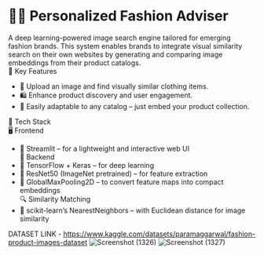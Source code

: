 # 👗✨ Personalized Fashion Adviser
A deep learning-powered image search engine tailored for emerging fashion brands. This system enables brands to integrate visual similarity search on their own websites by generating and comparing image embeddings from their product catalogs.  
🚀 Key Features  
- 📸 Upload an image and find visually similar clothing items.
- 🛍️ Enhance product discovery and user engagement.
- 🔄 Easily adaptable to any catalog – just embed your product collection.  
  
🧰 Tech Stack  
🖥️ Frontend  
- 🎨 Streamlit – for a lightweight and interactive web UI  
🧠 Backend  
- 🤖 TensorFlow + Keras – for deep learning
- 🧱 ResNet50 (ImageNet pretrained) – for feature extraction
- 📏 GlobalMaxPooling2D – to convert feature maps into compact embeddings  
🔍 Similarity Matching  
- 🧮 scikit-learn’s NearestNeighbors – with Euclidean distance for image similarity

DATASET LINK - https://www.kaggle.com/datasets/paramaggarwal/fashion-product-images-dataset
![Screenshot (1326)](https://github.com/Kushmathur1206/Fashion-Recommendation-System/assets/99969817/b7216fc2-b23e-4c4a-9aa0-0d4d7938200e)
![Screenshot (1327)](https://github.com/Kushmathur1206/Fashion-Recommendation-System/assets/99969817/322458e1-12db-4730-87fe-64b099885168)
